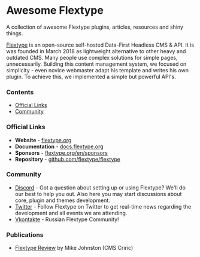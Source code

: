 # Awesome Flextype
A collection of awesome Flextype plugins, articles, resources and shiny things.

[Flextype](https://flextype.org) is an open-source self-hosted Data-First Headless CMS & API. It is was founded in March 2018 as lightweight alternative to other heavy and outdated CMS. Many people use complex solutions for simple pages, unnecessarily. Building this content management system, we focused on simplicity - even novice webmaster adapt his template and writes his own plugin. To achieve this, we implemented a simple but powerful API's.

### Contents

- [Official Links](#official-links)
- [Community](#community)

### Official Links
- **Website** - [flextype.org](https://flextype.org)
- **Documentation** - [docs.flextype.org](docs.flextype.org)
- **Sponsors** - [flextype.org/en/sponsors](https://flextype.org/en/sponsors)
- **Repository** - [github.com/flextype/flextype](https://github.com/flextype/flextype)

### Community
- [Discord](https://flextype.org/en/discord) - Got a question about setting up or using Flextype? We'll do our best to help you out. Also here you may start discussions about core, plugin and themes development.
- [Twitter](https://twitter.com/getflextype) - Follow Flextype on Twitter to get real-time news regarding the development and all events we are attending.
- [Vkontakte](https://vk.com/flextype) - Russian Flextype Community!

### Publications
- [Flextype Review](https://www.cmscritic.com/flextype-review/) by Mike Johnston (CMS Criric)
